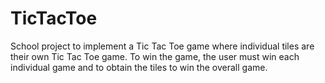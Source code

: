 # TicTacToe
School project to implement a Tic Tac Toe game where individual tiles are their own Tic Tac Toe game. To win the game, the user must win each individual game and to obtain the tiles to win the overall game. 
